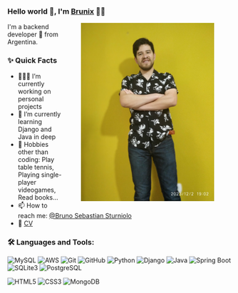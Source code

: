 ### Hello world 👋, I'm [Brunix](https://github.com/profilesGitHub) 👨‍💻


<img align="right" height="400px" style="margin-right:40px; margin-left:40px" alt="Brunix's photo" src="https://github.com/SturnioloBruno/SturnioloBruno/blob/main/imagenGitHub.jpg" />
<p>
I'm a backend developer 🚀 from Argentina.
<br/>

### ✨ Quick Facts

-   👨🏽‍💻 I’m currently working on personal projects
-   🌱 I’m currently learning Django and Java in deep
-   🎿 Hobbies other than coding: Play table tennis, Playing single-player videogames, Read books...
-   📫 How to reach me: <a href="[https://www.linkedin.com/in/javcho23/](https://www.linkedin.com/in/bruno-sturniolo-aa8074234/)">@Bruno Sebastian Sturniolo</a>
-   📝 [CV](https://www.canva.com/design/DAFVzViNrFQ/KfIMKwqkqddiWArfJ4HU6g/edit?utm_content=DAFVzViNrFQ&utm_campaign=designshare&utm_medium=link2&utm_source=sharebutton)

### 🛠️ Languages and Tools:

![MySQL](https://img.shields.io/badge/-MySQL-black?style=flat-square&logo=mysql)
![AWS](https://img.shields.io/badge/-AWS-black?style=flat-square&logo=AWS)
![Git](https://img.shields.io/badge/-Git-black?style=flat-square&logo=git)
![GitHub](https://img.shields.io/badge/-GitHub-black?style=flat-square&logo=github)
![Python](https://img.shields.io/badge/-Python-black?style=flat-square&logo=python)
![Django](https://img.shields.io/badge/-Django-black?style=flat-square&logo=django)
![Java](https://img.shields.io/badge/-Java-black?style=flat-square&logo=java)
![Spring Boot](https://img.shields.io/badge/-Spring%20Boot-black?style=flat-square&logo=spring)
![SQLite3](https://img.shields.io/badge/-SQLite3-black?style=flat-square&logo=sqlite)
![PostgreSQL](https://img.shields.io/badge/-PostgreSQL-black?style=flat-square&logo=postgresql)

![HTML5](https://img.shields.io/badge/-HTML5-black?style=flat-square&logo=html5&logoColor=white)
![CSS3](https://img.shields.io/badge/-CSS3-black?style=flat-square&logo=css3)
![MongoDB](https://img.shields.io/badge/-MongoDB-black?style=flat-square&logo=mongodb)
